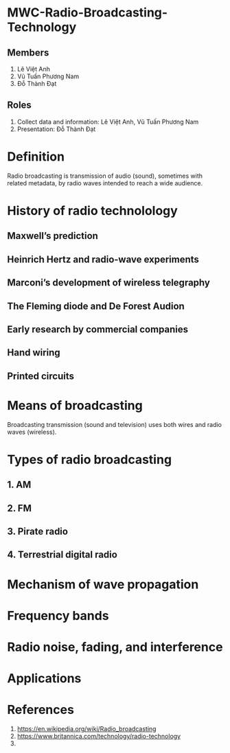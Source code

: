 # MWC-Radio-Broadcasting-Technology
## Members
1. Lê Việt Anh
2. Vũ Tuấn Phương Nam
3. Đỗ Thành Đạt
## Roles
1. Collect data and information: Lê Việt Anh, Vũ Tuấn Phương Nam
2. Presentation: Đỗ Thành Đạt

# Definition
Radio broadcasting is transmission of audio (sound), sometimes with related metadata, by radio waves intended to reach a wide audience.

# History of radio technolology
## Maxwell’s prediction

## Heinrich Hertz and radio-wave experiments

## Marconi’s development of wireless telegraphy

## The Fleming diode and De Forest Audion

## Early research by commercial companies

## Hand wiring

## Printed circuits


# Means of broadcasting
Broadcasting transmission (sound and television) uses both wires and radio waves (wireless).

# Types of radio broadcasting
## 1. AM

## 2. FM

## 3. Pirate radio

## 4. Terrestrial digital radio

# Mechanism of wave propagation

# Frequency bands

# Radio noise, fading, and interference

# Applications

# References
1. https://en.wikipedia.org/wiki/Radio_broadcasting
2. https://www.britannica.com/technology/radio-technology
3. 
